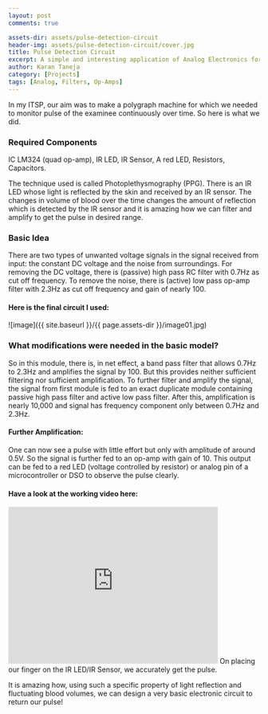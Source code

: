 ```yaml
---
layout: post
comments: true

assets-dir: assets/pulse-detection-circuit
header-img: assets/pulse-detection-circuit/cover.jpg
title: Pulse Detection Circuit
excerpt: A simple and interesting application of Analog Electronics for Pulse Detection
author: Karan Taneja
category: [Projects]
tags: [Analog, Filters, Op-Amps]
---
```


In my ITSP, our aim was to make a polygraph machine for which we needed to monitor pulse of the examinee continuously over time. So here is what we did.

### Required Components

IC LM324 (quad op-amp), 
IR LED, 
IR Sensor, 
A red LED, 
Resistors, 
Capacitors.

The technique used is called Photoplethysmography (PPG).
There is an IR LED whose light is reflected by the skin and received by an IR sensor. The changes in volume of blood over the time changes the amount of reflection which is detected by the IR sensor and it is amazing how we can filter and amplify to get the pulse in desired range.

### Basic Idea

There are two types of unwanted voltage signals in the signal received from input: the constant DC voltage and the noise from surroundings. For removing the DC voltage, there is (passive) high pass RC filter with 0.7Hz as cut off frequency. To remove the noise, there is (active) low pass op-amp filter with 2.3Hz as cut off frequency and gain of nearly 100.

#### Here is the final circuit I used:

![image]({{ site.baseurl }}/{{ page.assets-dir }}/image01.jpg)

### What modifications were needed in the basic model?

So in this module, there is, in net effect, a band pass filter that allows 0.7Hz to 2.3Hz and amplifies the signal by 100. But this provides neither sufficient filtering nor sufficient amplification. To further filter and amplify the signal, the signal from first module is fed to an exact duplicate module containing passive high pass filter and active low pass filter. 
After this, amplification is nearly 10,000 and signal has frequency component only between 0.7Hz and 2.3Hz.

#### Further Amplification:

One can now see a pulse with little effort but only with amplitude of around 0.5V. So the signal is further fed to an op-amp with gain of 10.
This output can be fed to a red LED (voltage controlled by resistor) or analog pin of a microcontroller or DSO to observe the pulse clearly.

#### Have a look at the working video here:

<iframe width="420" height="315" src="https://www.youtube.com/embed/kgVUFpzo6lg" frameborder="0" allowfullscreen></iframe>
On placing our finger on the IR LED/IR Sensor, we accurately get the pulse.

It is amazing how, using such a specific property of light reflection and fluctuating blood volumes, we can design a very basic electronic circuit to return our pulse!
